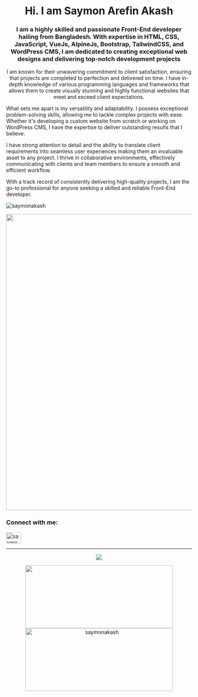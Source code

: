 <h1 align="center">Hi. I am Saymon Arefin Akash</h1>
<h3 align="center">I am a highly skilled and passionate Front-End developer hailing from Bangladesh. With expertise in HTML, CSS, JavaScript, VueJs, AlpineJs, Bootstrap, TailwindCSS, and WordPress CMS, I am dedicated to creating exceptional web designs and delivering top-notch development projects</h3>

<p align="center">I am known for their unwavering commitment to client satisfaction, ensuring that projects are completed to perfection and delivered on time. I have in-depth knowledge of various programming languages and frameworks that allows them to create visually stunning and highly functional websites that meet and exceed client expectations.

What sets me apart is my versatility and adaptability. I possess exceptional problem-solving skills, allowing me to tackle complex projects with ease. Whether it's developing a custom website from scratch or working on WordPress CMS, I have the expertise to deliver outstanding results that I believe.

I have strong attention to detail and the ability to translate client requirements into seamless user experiences making them an invaluable asset to any project. I thrive in collaborative environments, effectively communicating with clients and team members to ensure a smooth and efficient workflow.

With a track record of consistently delivering high-quality projects, I am the go-to professional for anyone seeking a skilled and reliable Front-End developer.</p>

<p align="left"> <img src="https://komarev.com/ghpvc/?username=saymonakash&label=Profile%20views&color=0e75b6&style=flat" alt="saymonakash" /> </p>

<a href="https://github.com/ryo-ma/github-profile-trophy">
  <img width=800 src="https://github-profile-trophy.vercel.app/?username=saymonakash&column=7&theme=juicyfresh&no-frame=true"/>
</a>

<h3 align="left">Connect with me:</h3>
<p align="left">
<a href="https://www.linkedin.com/in/saymonakash/" target="blank"><img align="center" src="https://raw.githubusercontent.com/rahuldkjain/github-profile-readme-generator/master/src/images/icons/Social/linked-in-alt.svg" alt="saymonakash" height="30" width="40" /></a>
</p>

---

<p align="center">
 <img src="https://github-readme-stats.vercel.app/api/top-langs/?username=saymonakash&theme=vue-dark&layout=compact&langs_count=8" />
 </p>
<div align="center">
  <img height="170" width="400"  src="https://github-readme-stats.vercel.app/api?username=saymonakash&show_icons=true&locale=en&theme=vue-dark&count_private=true&include_all_commits=true" />
  
  <img height="170" width="400"  src="https://github-readme-streak-stats.herokuapp.com/?user=saymonakash&theme=vue-dark" alt="saymonakash" />
</div>
